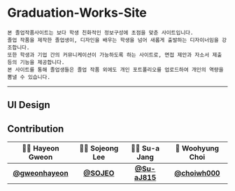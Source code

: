 # Graduation-Works-Site

```
본 졸업작품사이트는 보다 학생 친화적인 정보구성에 초점을 맞춘 사이트입니다.
졸업 작품을 제작한 졸업생이, 디자인을 배우는 학생을 넘어 새롭게 출발하는 디자이너임을 강조합니다.
또한 학생과 기업 간의 커뮤니케이션이 가능하도록 하는 사이트로, 면접 제안과 자소서 제출 등의 기능을 제공합니다.
본 사이트를 통해 졸업생들은 졸업 작품 외에도 개인 포트폴리오를 업로드하여 개인의 역량을 뽐낼 수 있습니다.
```

_____________________________________________________________________________

## UI Design


## Contribution

|👩‍💻 Hayeon Gweon|👩‍🏫 Sojeong Lee|🕵️‍♀️ Su-a Jang|💁 Woohyung Choi|
|:-------:|:-------:|:-------:|:-------:|
|**[@gweonhayeon](https://github.com/gweonhayeon)**|**[@SOJEO](https://github.com/SOJEO)**|**[@Su-aJ815](https://github.com/su-aJ815)**|**[@choiwh000](https://github.com/choiwh000)**|

